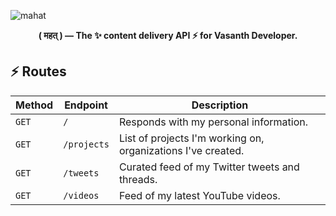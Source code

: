 <img src="https://raw.githubusercontent.com/vasanthdeveloper/mahat/designs/renders/banner.png" alt="mahat"><br>
<p align="center"><strong>( महत् ) — The ✨ content delivery API ⚡️ for Vasanth Developer.</strong></p>

## ⚡️ Routes
| Method | Endpoint | Description |
|-|-|-|
| `GET` | `/` | Responds with my personal information. |
| `GET` | `/projects` | List of projects I'm working on, organizations I've created. |
| `GET` | `/tweets` | Curated feed of my Twitter tweets and threads. |
| `GET` | `/videos` | Feed of my latest YouTube videos. |
